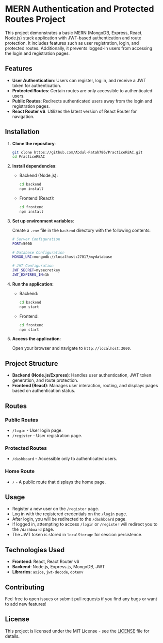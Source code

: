 # MERN Authentication and Protected Routes Project

This project demonstrates a basic MERN (MongoDB, Express, React, Node.js) stack application with JWT-based authentication and route protection. It includes features such as user registration, login, and protected routes. Additionally, it prevents logged-in users from accessing the login and registration pages.

## Features

- **User Authentication**: Users can register, log in, and receive a JWT token for authentication.
- **Protected Routes**: Certain routes are only accessible to authenticated users.
- **Public Routes**: Redirects authenticated users away from the login and registration pages.
- **React Router v6**: Utilizes the latest version of React Router for navigation.

## Installation

1. **Clone the repository**:
   ```bash
   git clone https://github.com/Abdul-Fatah786/PracticeRBAC.git
   cd PracticeRBAC
   ```

2. **Install dependencies**:

   - Backend (Node.js):
     ```bash
     cd backend
     npm install
     ```
   
   - Frontend (React):
     ```bash
     cd frontend
     npm install
     ```

3. **Set up environment variables**:

   Create a `.env` file in the `backend` directory with the following contents:

   ```bash
   # Server Configuration
   PORT=5000

   # Database Configuration
   MONGO_URI=mongodb://localhost:27017/mydatabase

   # JWT Configuration
   JWT_SECRET=mysecretkey
   JWT_EXPIRES_IN=1h
   ```

4. **Run the application**:

   - Backend:
     ```bash
     cd backend
     npm start
     ```

   - Frontend:
     ```bash
     cd frontend
     npm start
     ```

5. **Access the application**:

   Open your browser and navigate to `http://localhost:3000`.

## Project Structure

- **Backend (Node.js/Express)**: Handles user authentication, JWT token generation, and route protection.
- **Frontend (React)**: Manages user interaction, routing, and displays pages based on authentication status.

## Routes

### Public Routes

- `/login` - User login page.
- `/register` - User registration page.

### Protected Routes

- `/dashboard` - Accessible only to authenticated users.

### Home Route

- `/` - A public route that displays the home page.

## Usage

- Register a new user on the `/register` page.
- Log in with the registered credentials on the `/login` page.
- After login, you will be redirected to the `/dashboard` page.
- If logged in, attempting to access `/login` or `/register` will redirect you to the `/dashboard` page.
- The JWT token is stored in `localStorage` for session persistence.

## Technologies Used

- **Frontend**: React, React Router v6
- **Backend**: Node.js, Express.js, MongoDB, JWT
- **Libraries**: `axios`, `jwt-decode`, `dotenv`

## Contributing

Feel free to open issues or submit pull requests if you find any bugs or want to add new features!

## License

This project is licensed under the MIT License - see the [LICENSE](LICENSE) file for details.